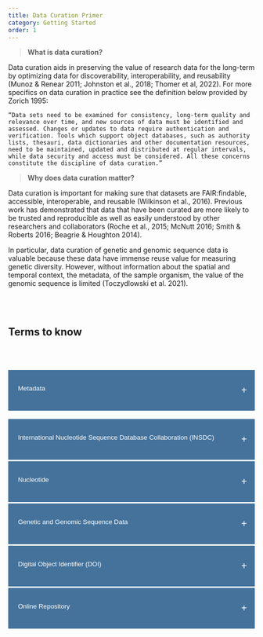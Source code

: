 ```yaml
---
title: Data Curation Primer
category: Getting Started
order: 1
---
```


> **What is data curation?**

Data curation aids in preserving the value of research data for the long-term by optimizing data for discoverability, interoperability, and reusability (Munoz & Renear 2011; Johnston et al., 2018; Thomer et al, 2022). For more specifics on data curation in practice see the definition below provided by Zorich 1995:

    “Data sets need to be examined for consistency, long-term quality and relevance over time, and new sources of data must be identified and assessed. Changes or updates to data require authentication and verification. Tools which support object databases, such as authority lists, thesauri, data dictionaries and other documentation resources, need to be maintained, updated and distributed at regular intervals, while data security and access must be considered. All these concerns constitute the discipline of data curation.”

> **Why does data curation matter?**

Data curation is important for making sure that datasets are FAIR:findable, accessible, interoperable, and reusable (Wilkinson et al., 2016). Previous work has demonstrated that data that have been curated are more likely to be trusted and reproducible as well as easily understood by other researchers and collaborators (Roche et al., 2015; McNutt 2016; Smith & Roberts 2016; Beagrie & Houghton 2014).

In particular, data curation of genetic and genomic sequence data is valuable because these data have immense reuse value for measuring genetic diversity. However, without information about the spatial and temporal context, the metadata, of the sample organism, the value of the genomic sequence is limited (Toczydlowski et al. 2021).

</p>
</blockquote>

<html>
<head>
<meta name="viewport" content="width=device-width, initial-scale=1">
<style>
.collapsible {
  background-color: #44729B;
  color: white;
  cursor: pointer;
  padding-bottom: 30px;
  padding-top: 30px;
  padding-left: 20px;
  width: 100%;
  border: none;
  border-bottom: 3px solid white;
  text-align: left;
  outline: none;
}
.active, .collapsible:hover {
  background-color: #345878;
}
.content {
  padding: 0 20px;
  max-height: 0;
  overflow: hidden;
  transition: max-height 0.2s ease-out;
  background-color: rgb(68,114,155,0.2);
}
.collapsible:after {
  color: #ffffff;
  content: "+";
  font-size: 20px;
  float: right;
  margin-left: 5px;
  padding-right: 10px;
}
.active:after {
  content: "-";
  color: #ffffff;
  font-size: 20px;
  padding-right: 10px;
}
</style>
</head>
<body>
<br>
<br>

<h2>Terms to know</h2>

<br>
<br>

<button class="collapsible">Metadata</button>
<div class="content">
  <p><br>Information about a data set that is structured (often in machine-readable format) for purposes of search and retrieval. Metadata elements may include basic information (e.g., title, author, date created, etc.) and/or specific elements inherent to datasets (e.g., spatial coverage, time periods) (Data Curation Network Data Curation Glossary).</p>
</div>
<button class="collapsible">International Nucleotide Sequence Database Collaboration (INSDC)</button>
<div class="content">
  <p><br>Consists of a joint effort to collect and disseminate databases containing DNA and RNA sequences. It involves a collaboration between the following databases: [DNA Data Bank of Japan (DDBJ)](https://www.ddbj.nig.ac.jp/index-e.html), [European Nucleotide Archive (ENA)](https://www.ebi.ac.uk/ena/browser/home), and [GenBank (NCBI)](https://www.ncbi.nlm.nih.gov/genbank/). New and updated data on nucleotide sequences contributed by research teams to each of the three databases are synchronized on a daily basis (https://en.wikipedia.org/wiki/International_Nucleotide_Sequence_Database_Collaboration).</p>
</div>
<button class="collapsible">Nucleotide</button>
<div class="content">
  <p><br>The basic building block of nucleic acids (RNA and DNA) (https://www.genome.gov/genetics-glossary/Nucleotide).</p>
</div>
<button class="collapsible">Genetic and Genomic Sequence Data</button>
<div class="content">
  <p><br>The sequence of nucleotides which tell scientists the kind of genetic information that is carried by a particular segment of DNA or RNA. For example scientists can use sequence information to determine which stretches of DNA contain genes and which stretches carry regulatory instructions, turning genes on or off (https://www.genome.gov/about-genomics/fact-sheets/DNA-Sequencing-Fact-Sheet).</p>
</div>
<button class="collapsible">Digital Object Identifier (DOI)</button>
<div class="content">
  <p><br>A string of numbers, letters, and symbols used to uniquely identify an article or document and to provide it with a permanent web address (URL) (https://ask.library.uic.edu/faq/345899).</p>
</div>
<button class="collapsible">Online Repository</button>
<div class="content">
  <p><br>An archive or collection of documents such as journal articles, datasets, presentations, etc. An online repository can be for general use, institutional use, and/or discipline-specific use. Examples include: Dryad, Zenodo, ScholarSphere.</p>
</div>


<script>
var coll = document.getElementsByClassName("collapsible");
var i;

for (i = 0; i < coll.length; i++) {
  coll[i].addEventListener("click", function() {
    this.classList.toggle("active");
    var content = this.nextElementSibling;
    if (content.style.maxHeight){
      content.style.maxHeight = null;
    } else {
      content.style.maxHeight = content.scrollHeight + "px";
    }
  });
}
</script>

</body>
</html>

<br>
<br>
